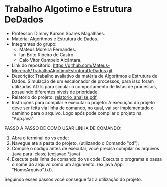 # Trabalho Algotimo e Estrutura DeDados
- Professor: Dimmy Karson Soares Magalhães.
- Matéria: Algoritmos e Estrutura de Dados.
- Integrantes do grupo:
  - Mateus Moreira Fernandes.
  - Ian Brito Ribeiro de Castro.
  - Caio Vitor Campelo Alcântara.
- Link do repositório: https://github.com/Mateus-Moreira5/TrabalhoAlgotimoEstruturaDeDados.git
- Descrição: Trabalho avaliativo da matéria de Algoritmos e Estrutura de Dados. Simulação de um escalonador de processos, para isso foram utilizadas ADTs para simular o comportamento de listas de processos, possuindo diferentes níveis de prioridade.
- Relatorio do projeto: [relatorio_analise.pdf](https://github.com/user-attachments/files/22391801/relatorio_analise.pdf)
- Instruções para compilar e executar o projeto:
A execução do projeto deve ser feita via linha de comando, no qual, vai ser implementado o caminho para o arquivo. Logo após pode compilar o projeto na "App.java".

PASSO A PASSO DE COMO USAR LINHA DE COMANDO:
 1. Abra o terminal do vs code;
 2. Navegue até a pasta do projeto, (utilizando o Comando "cd");
 3. Compile o código antes de executar, você precisa compilar os arquivos .java para .class; (ex:javac *.java)
 4. Execute pela linha de comando do vs code: Executa o programa e passa o nome do arquivo como um argumento. (ex:java App "NomeArquivo".txt).
 
Seguindo esses passos você consegue faz a utilização do projeto.